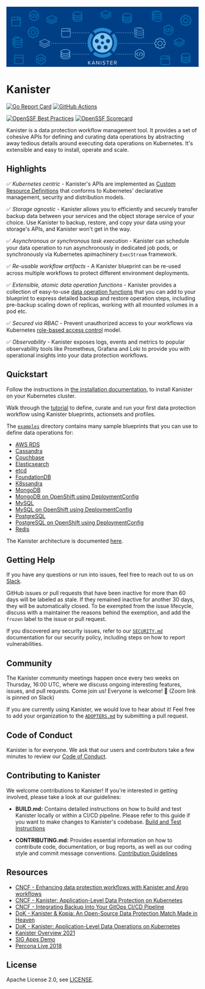 ![Kanister Logo](./graphic/graphic.png)

# Kanister

[![Go Report Card](https://goreportcard.com/badge/github.com/kanisterio/kanister)](https://goreportcard.com/report/github.com/kanisterio/kanister)
[![GitHub Actions](https://github.com/kanisterio/kanister/actions/workflows/main.yaml/badge.svg)](https://github.com/kanisterio/kanister/actions)

[![OpenSSF Best Practices](https://www.bestpractices.dev/projects/8699/badge)](https://www.bestpractices.dev/projects/8699)
[![OpenSSF Scorecard](https://api.securityscorecards.dev/projects/github.com/kanisterio/kanister/badge)](https://securityscorecards.dev/viewer/?uri=github.com/kanisterio/kanister)

Kanister is a data protection workflow management tool. It provides a set of
cohesive APIs for defining and curating data operations by abstracting away
tedious details around executing data operations on Kubernetes. It's extensible
and easy to install, operate and scale.

## Highlights

✅ _Kubernetes centric_ - Kanister's APIs are implemented as [Custom Resource
Definitions](https://kubernetes.io/docs/tasks/extend-kubernetes/custom-resources/custom-resource-definitions/)
that conforms to Kubernetes' declarative management, security and distribution
models.

✅ _Storage agnostic_ - Kanister allows you to efficiently and securely transfer
backup data between your services and the object storage service of your choice.
Use Kanister to backup, restore, and copy your data using your storage's APIs,
and Kanister won't get in the way.

✅ _Asynchronous or synchronous task execution_ - Kanister can schedule your data
operation to run asynchronously in dedicated job pods, or synchronously via
Kubernetes apimachinery `ExecStream` framework.

✅ _Re-usable workflow artifacts_ -  A Kanister blueprint can be re-used across
multiple workflows to protect different environment deployments.

✅ _Extensible, atomic data operation functions_ - Kanister provides a collection
of easy-to-use
[data operation functions](https://docs.kanister.io/functions.html) that you can
add to your blueprint to express detailed backup and restore operation steps,
including pre-backup scaling down of replicas, working with all mounted volumes
in a pod etc.

✅ _Secured via RBAC_ - Prevent unauthorized access to your workflows via Kubernetes
[role-based access control](https://kubernetes.io/docs/reference/access-authn-authz/rbac/)
model.

✅ _Observability_ - Kanister exposes logs, events and metrics to popular
observability tools like Prometheus, Grafana and Loki to provide you with
operational insights into your data protection workflows.

## Quickstart

Follow the instructions in
[the installation documentation](https://docs.kanister.io/install.html), to
install Kanister on your Kubernetes cluster.

Walk through the [tutorial](https://docs.kanister.io/tutorial.html) to define,
curate and run your first data protection workflow using Kanister blueprints,
actionsets and profiles.

The [`examples`](./examples) directory contains many sample blueprints that you
can use to define data operations for:

- [AWS RDS](./examples/aws-rds)
- [Cassandra](./examples/cassandra)
- [Couchbase](./examples/couchbase)
- [Elasticsearch](./examples/elasticsearch)
- [etcd](./examples/etcd/etcd-in-cluster)
- [FoundationDB](./examples/foundationdb)
- [K8ssandra](./examples/k8ssandra)
- [MongoDB](./examples/mongodb)
- [MongoDB on OpenShift using DeploymentConfig](./examples/mongodb-deploymentconfig)
- [MySQL](./examples/mysql)
- [MySQL on OpenShift using DeploymentConfig](./examples/mysql-deploymentconfig)
- [PostgreSQL](./examples/postgresql)
- [PostgreSQL on OpenShift using DeploymentConfig](./examples/postgresql-deploymentconfig)
- [Redis](./examples/redis)

The Kanister architecture is documented
[here](https://docs.kanister.io/architecture.html).

## Getting Help

If you have any questions or run into issues, feel free to reach out to us on
[Slack](https://kanisterio.slack.com).

GitHub issues or pull requests that have been inactive for more than 60 days
will be labeled as stale. If they remained inactive for another 30 days, they
will be automatically closed. To be exempted from the issue lifecycle, discuss
with a maintainer the reasons behind the exemption, and add the `frozen` label
to the issue or pull request.

If you discovered any security issues, refer to our [`SECURITY.md`](SECURITY.md)
documentation for our security policy, including steps on how to report
vulnerabilities.

## Community

The Kanister community meetings happen once every two weeks on Thursday, 16:00
UTC, where we discuss ongoing interesting features, issues, and pull requests.
Come join us! Everyone is welcome! 🙌 (Zoom link is pinned on Slack)

If you are currently using Kanister, we would love to hear about it! Feel free
to add your organization to the [`ADOPTERS.md`](ADOPTERS.md) by submitting a
pull request.

## Code of Conduct

Kanister is for everyone. We ask that our users and contributors take a few
minutes to review our [Code of Conduct](CODE_OF_CONDUCT.md).

## Contributing to Kanister

We welcome contributions to Kanister! If you're interested in getting involved, please take a look at our guidelines:

- **BUILD.md:** Contains detailed instructions on how to build and test Kanister locally or within a CI/CD pipeline.  Please refer to this guide if you want to make changes to Kanister's codebase.
  [Build and Test Instructions](BUILD.md)

- **CONTRIBUTING.md:**  Provides essential information on how to contribute code, documentation, or bug reports, as well as our coding style and commit message conventions.
  [Contribution Guidelines](CONTRIBUTING.md)
## Resources

- [CNCF - Enhancing data protection workflows with Kanister and Argo workflows](https://youtu.be/nqfP1e9jeU4)
- [CNCF - Kanister: Application-Level Data Protection on Kubernetes](https://youtu.be/GSgFwAHLziA)
- [CNCF - Integrating Backup Into Your GitOps CI/CD Pipeline](https://www.youtube.com/watch?v=2zik5jDjVvM)
- [DoK - Kanister & Kopia: An Open-Source Data Protection Match Made in Heaven](https://www.youtube.com/watch?v=hN8sn3A_oEs)
- [DoK - Kanister: Application-Level Data Operations on Kubernetes](https://www.youtube.com/watch?v=ooJFt0bid1I&t=791s)
- [Kanister Overview 2021 ](https://www.youtube.com/watch?v=wFD42Zpbfts&t=1s)
- [SIG Apps Demo](https://youtu.be/uzIp-CjsX1c?t=82)
- [Percona Live 2018](https://www.youtube.com/watch?v=dS0kv0k8D_E)

## License

Apache License 2.0, see [LICENSE](https://github.com/kanisterio/kanister/blob/master/LICENSE).
